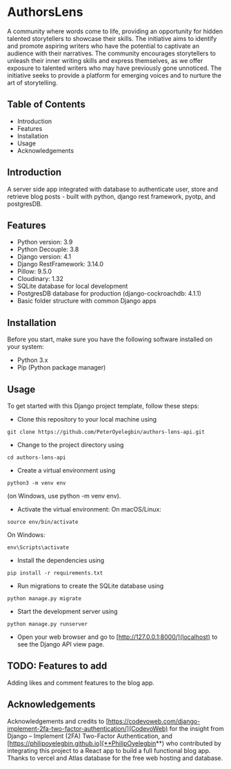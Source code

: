 # AuthorsLens
A community where words come to life, providing an opportunity for hidden talented storytellers to showcase their skills. The initiative aims to identify and promote aspiring writers who have the potential to captivate an audience with their narratives. The community encourages storytellers to unleash their inner writing skills and express themselves, as we offer exposure to talented writers who may have previously gone unnoticed. The initiative seeks to provide a platform for emerging voices and to nurture the art of storytelling.


## Table of Contents
* Introduction
* Features
* Installation
* Usage
* Acknowledgements


## Introduction
A server side app integrated with database to authenticate user, store and retrieve blog posts - built with python, django rest framework, pyotp, and postgresDB.


## Features
* Python version: 3.9
* Python Decouple: 3.8
* Django version: 4.1
* Django RestFramework: 3.14.0
* Pillow: 9.5.0
* Cloudinary: 1.32
* SQLite database for local development
* PostgresDB database for production (django-cockroachdb: 4.1.1)
* Basic folder structure with common Django apps


## Installation
Before you start, make sure you have the following software installed on your system:
* Python 3.x
* Pip (Python package manager)


## Usage
To get started with this Django project template, follow these steps:
* Clone this repository to your local machine using 
```console
git clone https://github.com/PeterOyelegbin/authors-lens-api.git
```

* Change to the project directory using 
```console
cd authors-lens-api
```

* Create a virtual environment using
```console
python3 -m venv env
```
(on Windows, use python -m venv env).

* Activate the virtual environment:
On macOS/Linux:
```console
source env/bin/activate
```
On Windows: 
```console
env\Scripts\activate
```

* Install the dependencies using
```console
pip install -r requirements.txt
```

* Run migrations to create the SQLite database using
```console
python manage.py migrate
```

* Start the development server using
```console
python manage.py runserver
```

* Open your web browser and go to [http://127.0.0.1:8000/](localhost) to see the Django API view page.


## TODO: Features to add
Adding likes and comment features to the blog app.


## Acknowledgements
Acknowledgements and credits to [https://codevoweb.com/django-implement-2fa-two-factor-authentication/](CodevoWeb) for the insight from Django – Implement (2FA) Two-Factor Authentication, and [https://philipoyelegbin.github.io](**PhilipOyelegbin**) who contributed by integrating this project to a React app to build a full functional blog app. Thanks to vercel and Atlas database for the free web hosting and database.
